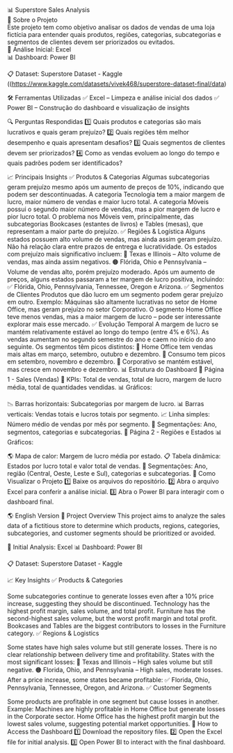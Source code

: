 📊 Superstore Sales Analysis  
📌 Sobre o Projeto  
Este projeto tem como objetivo analisar os dados de vendas de uma loja fictícia para entender quais produtos, regiões, categorias, subcategorias e segmentos de clientes devem ser priorizados ou evitados.  
📑 Análise Inicial: Excel  
📊 Dashboard: Power BI  

📋 Dataset: Superstore Dataset - Kaggle ((https://www.kaggle.com/datasets/vivek468/superstore-dataset-final/data)

🛠 Ferramentas Utilizadas
✅ Excel – Limpeza e análise inicial dos dados
✅ Power BI – Construção do dashboard e visualização de insights

🔍 Perguntas Respondidas
1️⃣ Quais produtos e categorias são mais lucrativos e quais geram prejuízo?
2️⃣ Quais regiões têm melhor desempenho e quais apresentam desafios?
3️⃣ Quais segmentos de clientes devem ser priorizados?
4️⃣ Como as vendas evoluem ao longo do tempo e quais padrões podem ser identificados?

📈 Principais Insights
✅ Produtos & Categorias
Algumas subcategorias geram prejuízo mesmo após um aumento de preços de 10%, indicando que podem ser descontinuadas.
A categoria Tecnologia tem a maior margem de lucro, maior número de vendas e maior lucro total.
A categoria Móveis possui o segundo maior número de vendas, mas a pior margem de lucro e pior lucro total.
O problema nos Móveis vem, principalmente, das subcategorias Bookcases (estantes de livros) e Tables (mesas), que representam a maior parte do prejuízo.
✅ Regiões & Logística
Alguns estados possuem alto volume de vendas, mas ainda assim geram prejuízo.
Não há relação clara entre prazos de entrega e lucratividade.
Os estados com prejuízo mais significativo incluem:
🔴 Texas e Illinois – Alto volume de vendas, mas ainda assim negativos.
🟠 Flórida, Ohio e Pennsylvania – Volume de vendas alto, porém prejuízo moderado.
Após um aumento de preços, alguns estados passaram a ter margem de lucro positiva, incluindo:
✅ Flórida, Ohio, Pennsylvania, Tennessee, Oregon e Arizona.
✅ Segmentos de Clientes
Produtos que dão lucro em um segmento podem gerar prejuízo em outro.
Exemplo: Máquinas são altamente lucrativas no setor de Home Office, mas geram prejuízo no setor Corporativo.
O segmento Home Office teve menos vendas, mas a maior margem de lucro – pode ser interessante explorar mais esse mercado.
✅ Evolução Temporal
A margem de lucro se mantém relativamente estável ao longo do tempo (entre 4% e 6%).
As vendas aumentam no segundo semestre do ano e caem no início do ano seguinte.
Os segmentos têm picos distintos:
📌 Home Office tem vendas mais altas em março, setembro, outubro e dezembro.
📌 Consumo tem picos em setembro, novembro e dezembro.
📌 Corporativo se mantém estável, mas cresce em novembro e dezembro.
📊 Estrutura do Dashboard
📌 Página 1 - Sales (Vendas)
📌 KPIs: Total de vendas, total de lucro, margem de lucro média, total de quantidades vendidas.
📊 Gráficos:

📉 Barras horizontais: Subcategorias por margem de lucro.
📊 Barras verticais: Vendas totais e lucros totais por segmento.
📈 Linha simples: Número médio de vendas por mês por segmento.
🎯 Segmentações: Ano, segmentos, categorias e subcategorias.
📌 Página 2 - Regiões e Estados
📊 Gráficos:

🌎 Mapa de calor: Margem de lucro média por estado.
📋 Tabela dinâmica: Estados por lucro total e valor total de vendas.
🎯 Segmentações: Ano, região (Central, Oeste, Leste e Sul), categorias e subcategorias.
📁 Como Visualizar o Projeto
1️⃣ Baixe os arquivos do repositório.
2️⃣ Abra o arquivo Excel para conferir a análise inicial.
3️⃣ Abra o Power BI para interagir com o dashboard final.

🌎 English Version
📌 Project Overview
This project aims to analyze the sales data of a fictitious store to determine which products, regions, categories, subcategories, and customer segments should be prioritized or avoided.

📑 Initial Analysis: Excel
📊 Dashboard: Power BI

📋 Dataset: Superstore Dataset - Kaggle

📈 Key Insights
✅ Products & Categories

Some subcategories continue to generate losses even after a 10% price increase, suggesting they should be discontinued.
Technology has the highest profit margin, sales volume, and total profit.
Furniture has the second-highest sales volume, but the worst profit margin and total profit.
Bookcases and Tables are the biggest contributors to losses in the Furniture category.
✅ Regions & Logistics

Some states have high sales volume but still generate losses.
There is no clear relationship between delivery time and profitability.
States with the most significant losses:
🔴 Texas and Illinois – High sales volume but still negative.
🟠 Florida, Ohio, and Pennsylvania – High sales, moderate losses.
After a price increase, some states became profitable:
✅ Florida, Ohio, Pennsylvania, Tennessee, Oregon, and Arizona.
✅ Customer Segments

Some products are profitable in one segment but cause losses in another.
Example: Machines are highly profitable in Home Office but generate losses in the Corporate sector.
Home Office has the highest profit margin but the lowest sales volume, suggesting potential market opportunities.
📁 How to Access the Dashboard
1️⃣ Download the repository files.
2️⃣ Open the Excel file for initial analysis.
3️⃣ Open Power BI to interact with the final dashboard.
